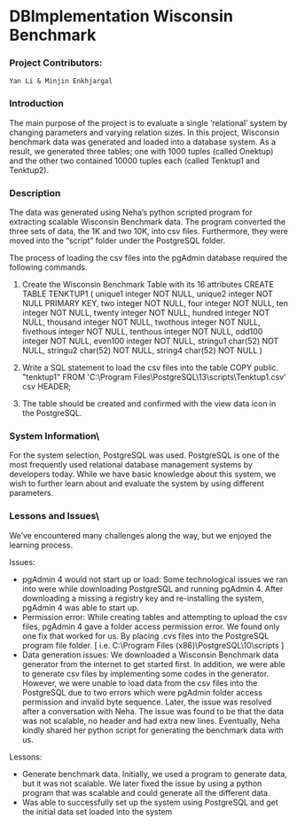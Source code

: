 # DBImplementation Wisconsin Benchmark

### Project Contributors:
    Yan Li & Minjin Enkhjargal
 
### Introduction
    
The main purpose of the project is to evaluate a single ‘relational’ system by changing parameters and varying relation sizes. In this project, Wisconsin benchmark data was generated and loaded into a database system. As a result, we generated three tables; one with 1000 tuples (called Onektup) and the other two contained 10000 tuples each (called Tenktup1 and Tenktup2). 

### Description
The data was generated using Neha’s python scripted program for extracting scalable Wisconsin Benchmark data.  The program converted the three sets of data, the 1K and two 10K, into csv files. Furthermore, they were moved into the “script” folder under the PostgreSQL folder. 

The process of loading the csv files into the pgAdmin database required the following commands. 
1. Create the Wisconsin Benchmark Table with its 16 attributes
	CREATE TABLE TENKTUP1
    ( 
        unique1 integer NOT NULL,
        unique2 integer NOT NULL PRIMARY KEY,
        two integer NOT NULL,
        four integer NOT NULL,
        ten integer NOT NULL,
        twenty integer NOT NULL,
        hundred integer NOT NULL,
        thousand integer NOT NULL,
        twothous integer NOT NULL,
        fivethous integer NOT NULL,
        tenthous integer NOT NULL,
        odd100 integer NOT NULL,
        even100 integer NOT NULL,
        stringu1 char(52) NOT NULL,
        stringu2 char(52) NOT NULL,
        string4 char(52) NOT NULL
    )

2. Write a SQL statement to load the csv files into the table
COPY public. "tenktup1" FROM 'C:\Program Files\PostgreSQL\13\scripts\Tenktup1.csv' csv HEADER;

3. The table should be created and confirmed with the view data icon in the PostgreSQL.


### System Information\
For the system selection, PostgreSQL was used. PostgreSQL is one of the most frequently used relational database management systems by developers today. While we have basic knowledge about this system, we wish to further learn about and evaluate the system by using different parameters. 

### Lessons and Issues\
We’ve encountered many challenges along the way, but we enjoyed the learning process.

Issues:
 - pgAdmin 4 would not start up or load: Some technological issues we ran into were while downloading PostgreSQL and running pgAdmin 4. After downloading a missing a registry key and re-installing the system, pgAdmin 4 was able to start up. 
 - Permission error: While creating tables and attempting to upload the csv files, pgAdmin 4 gave a folder access permission error. We found only one fix that worked for us. By placing .cvs files into the PostgreSQL program file folder. [ i.e. C:\Program Files (x86)\PostgreSQL\10\scripts ]
 - Data generation issues: We downloaded a Wisconsin Benchmark data generator from the internet to get started first. In addition, we were able to generate csv files by implementing some codes in the generator. However, we were unable to load data from the csv files into the PostgreSQL due to two errors which were pgAdmin folder access permission and invalid byte sequence. Later, the issue was resolved after a conversation with Neha. The issue was found to be that the data was not scalable, no header and had extra new lines. Eventually, Neha kindly shared her python script for generating the benchmark data with us. 

Lessons:
 - Generate benchmark data. Initially, we used a program to generate data, but it was not scalable. We later fixed the issue by using a python program that was scalable and could generate all the different data.
 - Was able to successfully set up the system using PostgreSQL and get the initial data set loaded into the system



